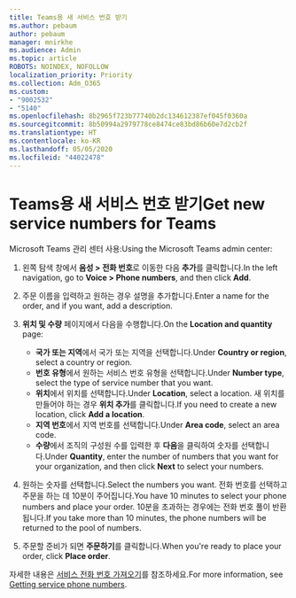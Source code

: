 ```yaml
---
title: Teams용 새 서비스 번호 받기
ms.author: pebaum
author: pebaum
manager: mnirkhe
ms.audience: Admin
ms.topic: article
ROBOTS: NOINDEX, NOFOLLOW
localization_priority: Priority
ms.collection: Adm_O365
ms.custom:
- "9002532"
- "5140"
ms.openlocfilehash: 8b2965f723b77740b2dc134612387ef045f0360a
ms.sourcegitcommit: 8b50994a2979778ce8474ce83bd86b60e7d2cb2f
ms.translationtype: HT
ms.contentlocale: ko-KR
ms.lasthandoff: 05/05/2020
ms.locfileid: "44022478"
---
```

# <a name="get-new-service-numbers-for-teams"></a><span data-ttu-id="ca81d-102">Teams용 새 서비스 번호 받기</span><span class="sxs-lookup"><span data-stu-id="ca81d-102">Get new service numbers for Teams</span></span>

<span data-ttu-id="ca81d-103">Microsoft Teams 관리 센터 사용:</span><span class="sxs-lookup"><span data-stu-id="ca81d-103">Using the Microsoft Teams admin center:</span></span>

1. <span data-ttu-id="ca81d-104">왼쪽 탐색 창에서 **음성 > 전화 번호**로 이동한 다음 **추가**를 클릭합니다.</span><span class="sxs-lookup"><span data-stu-id="ca81d-104">In the left navigation, go to **Voice > Phone numbers**, and then click **Add**.</span></span>
2. <span data-ttu-id="ca81d-105">주문 이름을 입력하고 원하는 경우 설명을 추가합니다.</span><span class="sxs-lookup"><span data-stu-id="ca81d-105">Enter a name for the order, and if you want, add a description.</span></span>
3. <span data-ttu-id="ca81d-106">**위치 및 수량** 페이지에서 다음을 수행합니다.</span><span class="sxs-lookup"><span data-stu-id="ca81d-106">On the **Location and quantity** page:</span></span>

    - <span data-ttu-id="ca81d-107">**국가 또는 지역**에서 국가 또는 지역을 선택합니다.</span><span class="sxs-lookup"><span data-stu-id="ca81d-107">Under **Country or region**, select a country or region.</span></span>
    - <span data-ttu-id="ca81d-108">**번호 유형**에서 원하는 서비스 번호 유형을 선택합니다.</span><span class="sxs-lookup"><span data-stu-id="ca81d-108">Under **Number type**, select the type of service number that you want.</span></span>
    - <span data-ttu-id="ca81d-109">**위치**에서 위치를 선택합니다.</span><span class="sxs-lookup"><span data-stu-id="ca81d-109">Under **Location**, select a location.</span></span> <span data-ttu-id="ca81d-110">새 위치를 만들어야 하는 경우 **위치 추가**를 클릭합니다.</span><span class="sxs-lookup"><span data-stu-id="ca81d-110">If you need to create a new location, click **Add a location**.</span></span>
    - <span data-ttu-id="ca81d-111">**지역 번호**에서 지역 번호를 선택합니다.</span><span class="sxs-lookup"><span data-stu-id="ca81d-111">Under **Area code**, select an area code.</span></span>
    - <span data-ttu-id="ca81d-112">**수량**에서 조직의 구성원 수를 입력한 후 **다음**을 클릭하여 숫자를 선택합니다.</span><span class="sxs-lookup"><span data-stu-id="ca81d-112">Under **Quantity**, enter the number of numbers that you want for your organization, and then click **Next** to select your numbers.</span></span>
    
4. <span data-ttu-id="ca81d-113">원하는 숫자를 선택합니다.</span><span class="sxs-lookup"><span data-stu-id="ca81d-113">Select the numbers you want.</span></span> <span data-ttu-id="ca81d-114">전화 번호를 선택하고 주문을 하는 데 10분이 주어집니다.</span><span class="sxs-lookup"><span data-stu-id="ca81d-114">You have 10 minutes to select your phone numbers and place your order.</span></span> <span data-ttu-id="ca81d-115">10분을 초과하는 경우에는 전화 번호 풀이 반환됩니다.</span><span class="sxs-lookup"><span data-stu-id="ca81d-115">If you take more than 10 minutes, the phone numbers will be returned to the pool of numbers.</span></span>
5. <span data-ttu-id="ca81d-116">주문할 준비가 되면 **주문하기**를 클릭합니다.</span><span class="sxs-lookup"><span data-stu-id="ca81d-116">When you're ready to place your order, click **Place order**.</span></span>

<span data-ttu-id="ca81d-117">자세한 내용은 [서비스 전화 번호 가져오기](https://docs.microsoft.com/microsoftteams/getting-service-phone-numbers)를 참조하세요.</span><span class="sxs-lookup"><span data-stu-id="ca81d-117">For more information, see [Getting service phone numbers](https://docs.microsoft.com/microsoftteams/getting-service-phone-numbers).</span></span>
